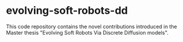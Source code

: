 # evolving-soft-robots-dd
This code repository contains the novel contributions introduced in the Master thesis "Evolving Soft Robots Via Discrete Diffusion models".
